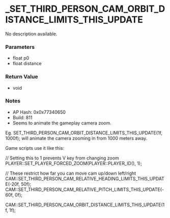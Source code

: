 # _SET_THIRD_PERSON_CAM_ORBIT_DISTANCE_LIMITS_THIS_UPDATE

No description available.

### Parameters
* float p0
* float distance

### Return Value
* void

### Notes
* AP Hash: 0x0x77340650
* Build: 811
* Seems to animate the gameplay camera zoom.

Eg. SET_THIRD_PERSON_CAM_ORBIT_DISTANCE_LIMITS_THIS_UPDATE(1f, 1000f);
will animate the camera zooming in from 1000 meters away.

Game scripts use it like this:

// Setting this to 1 prevents V key from changing zoom
PLAYER::SET_PLAYER_FORCED_ZOOM(PLAYER::PLAYER_ID(), 1);

// These restrict how far you can move cam up/down left/right
CAM::SET_THIRD_PERSON_CAM_RELATIVE_HEADING_LIMITS_THIS_UPDATE(-20f, 50f);
CAM::SET_THIRD_PERSON_CAM_RELATIVE_PITCH_LIMITS_THIS_UPDATE(-60f, 0f);

CAM::SET_THIRD_PERSON_CAM_ORBIT_DISTANCE_LIMITS_THIS_UPDATE(1f, 1f);

